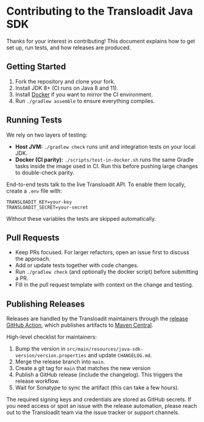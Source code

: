 # Contributing to the Transloadit Java SDK

Thanks for your interest in contributing! This document explains how to get set up, run tests, and how releases are produced.

## Getting Started

1. Fork the repository and clone your fork.
2. Install JDK 8+ (CI runs on Java 8 and 11).
3. Install [Docker](https://docs.docker.com/get-docker/) if you want to mirror the CI environment.
4. Run `./gradlew assemble` to ensure everything compiles.

## Running Tests

We rely on two layers of testing:

- **Host JVM:** `./gradlew check` runs unit and integration tests on your local JDK.
- **Docker (CI parity):** `./scripts/test-in-docker.sh` runs the same Gradle tasks inside the image used in CI. Run this before pushing large changes to double-check parity.

End-to-end tests talk to the live Transloadit API. To enable them locally, create a `.env` file with:

```
TRANSLOADIT_KEY=your-key
TRANSLOADIT_SECRET=your-secret
```

Without these variables the tests are skipped automatically.

## Pull Requests

- Keep PRs focused. For larger refactors, open an issue first to discuss the approach.
- Add or update tests together with code changes.
- Run `./gradlew check` (and optionally the docker script) before submitting a PR.
- Fill in the pull request template with context on the change and testing.

## Publishing Releases

Releases are handled by the Transloadit maintainers through the [release GitHub Action](./.github/workflows/release.yml), which publishes artifacts to [Maven Central](https://search.maven.org/artifact/com.transloadit.sdk/transloadit).

High-level checklist for maintainers:

1. Bump the version in `src/main/resources/java-sdk-version/version.properties` and update `CHANGELOG.md`.
2. Merge the release branch into `main`.
3. Create a git tag for `main` that matches the new version
4. Publish a GitHub release (include the changelog). This triggers the release workflow.
5. Wait for Sonatype to sync the artifact (this can take a few hours).

The required signing keys and credentials are stored as GitHub secrets. If you need access or spot an issue with the release automation, please reach out to the Transloadit team via the issue tracker or support channels.
